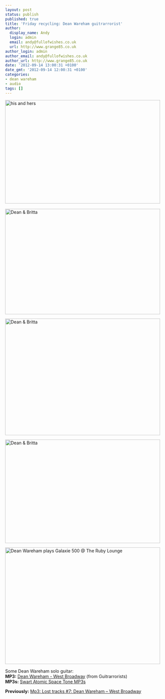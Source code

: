 ```yaml
---
layout: post
status: publish
published: true
title: 'Friday recycling: Dean Wareham guitrarrorist'
author:
  display_name: Andy
  login: admin
  email: andy@fullofwishes.co.uk
  url: http://www.grange85.co.uk
author_login: admin
author_email: andy@fullofwishes.co.uk
author_url: http://www.grange85.co.uk
date: '2012-09-14 13:00:31 +0100'
date_gmt: '2012-09-14 12:00:31 +0100'
categories:
- dean wareham
- audio
tags: []
---
```

<p><a href="http://www.flickr.com/photos/marthaburzynski/443532873/" title="his and hers by martha burzynski, on Flickr"><img class="aligncenter" src="http://farm1.staticflickr.com/201/443532873_7762046bbb.jpg" width="500" height="333" alt="his and hers"></a><br />
<a id="more"></a><a id="more-3362"></a><br />
<a href="http://www.flickr.com/photos/walkingparty/2298933551/" title="Dean &amp; Britta by MJLphoto.com, on Flickr"><img class="aligncenter" src="http://farm4.staticflickr.com/3210/2298933551_8f11b07b5d.jpg" width="500" height="339" alt="Dean &amp; Britta"></a></p>
<p><a href="http://www.flickr.com/photos/grange85/5651189927/" title="Dean &amp; Britta by andyaldridge, on Flickr"><img class="aligncenter" src="http://farm6.staticflickr.com/5185/5651189927_7f642c81db.jpg" width="500" height="375" alt="Dean &amp; Britta"></a></p>
<p><a href="http://www.flickr.com/photos/marthaburzynski/443532917/" title="Dean & Britta by martha burzynski, on Flickr"><img class="aligncenter" src="http://farm1.staticflickr.com/187/443532917_f2d471a908.jpg" width="500" height="333" alt="Dean & Britta"></a></p>
<p><a href="http://www.flickr.com/photos/ricksflickr/5449103988/" title="Dean Wareham plays Galaxie 500 @ The Ruby Lounge by Rick &amp; Mindy, on Flickr"><img class="aligncenter" src="http://farm5.staticflickr.com/4134/5449103988_bf1e26ccc9.jpg" width="500" height="375" alt="Dean Wareham plays Galaxie 500 @ The Ruby Lounge"></a></p>
<p>Some Dean Wareham solo guitar:<br />
<strong>MP3:</strong> <a href="http://www.box.net/shared/f2oh4990h9">Dean Wareham - West Broadway</a> (from Guitrarrorists)<br />
<strong>MP3s:</strong> <a href="http://swartamps.com/dean_wareham_swart_atomic_spacetone.htm">Swart Atomic Space Tone MP3s</a> </p>
<p><strong>Previously:</strong> <a href="/2009/09/23/mp3-lost-tracks-7-dean-wareham-west-broadway/">Mp3: Lost tracks #7: Dean Wareham – West Broadway</a></p>
